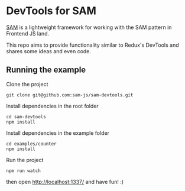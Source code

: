 # DevTools for SAM

[SAM](http://github.com/sam-js/sam) is a lightweight framework for working with the SAM pattern in Frontend JS land.

This repo aims to provide functionality similar to Redux's DevTools and shares some ideas and even code.

## Running the example

Clone the project

```
git clone git@github.com:sam-js/sam-devtools.git
```
Install dependencies in the root folder
```
cd sam-devtools
npm install
```
Install dependencies in the example folder
```
cd examples/counter
npm install
```
Run the project
```
npm run watch
```

then open [http://localhost:1337/](http://localhost:1337/) and have fun! :)
